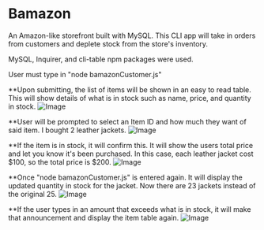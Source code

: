 # Bamazon
An Amazon-like storefront built with MySQL. This CLI app will take in orders from customers and deplete stock from the store's inventory. 

MySQL, Inquirer, and cli-table npm packages were used.

User must type in "node bamazonCustomer.js"

**Upon submitting, the list of items will be shown in an easy to read table. This will show details of what is in stock such as name, price, and quantity in stock.
![Image](https://user-images.githubusercontent.com/29414935/33977737-f69d0ec8-e061-11e7-9587-89c36241c3a7.png)


**User will be prompted to select an Item ID and how much they want of said item. I bought 2 leather jackets. 
![Image](https://user-images.githubusercontent.com/29414935/33977739-f6ad7736-e061-11e7-893d-0fa387e74d32.png)


**If the item is in stock, it will confirm this. It will show the users total price and let you know it's been purchased. In this case, each leather jacket cost $100, so the total price is $200.
![Image](https://user-images.githubusercontent.com/29414935/33977740-f6c900d2-e061-11e7-94c3-35e4130844a2.png)


**Once "node bamazonCustomer.js" is entered again. It will display the updated quantity in stock for the jacket. Now there are 23 jackets instead of the original 25. 
![Image](https://user-images.githubusercontent.com/29414935/33977742-f6f15848-e061-11e7-8a07-bec992838f49.png)


**If the user types in an amount that exceeds what is in stock, it will make that announcement and display the item table again. 
![Image](https://user-images.githubusercontent.com/29414935/33978533-dba74c6a-e065-11e7-8ed5-1fc1f0ba5197.png)
